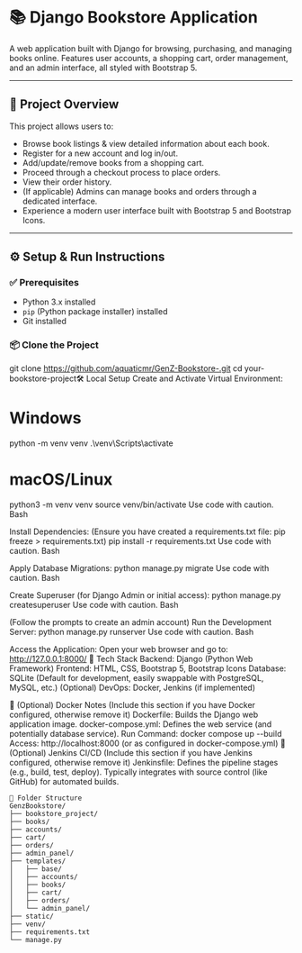 # 📚 Django Bookstore Application

A web application built with Django for browsing, purchasing, and managing books online. Features user accounts, a shopping cart, order management, and an admin interface, all styled with Bootstrap 5.

---

## 🚀 Project Overview

This project allows users to:

*   Browse book listings & view detailed information about each book.
*   Register for a new account and log in/out.
*   Add/update/remove books from a shopping cart.
*   Proceed through a checkout process to place orders.
*   View their order history.
*   (If applicable) Admins can manage books and orders through a dedicated interface.
*   Experience a modern user interface built with Bootstrap 5 and Bootstrap Icons.

---

## ⚙️ Setup & Run Instructions

### ✅ Prerequisites

*   Python 3.x installed
*   `pip` (Python package installer) installed
*   Git installed

### 📦 Clone the Project
git clone https://github.com/aquaticmr/GenZ-Bookstore-.git
cd your-bookstore-project🛠️ Local Setup
Create and Activate Virtual Environment:
# Windows
python -m venv venv
.\venv\Scripts\activate

# macOS/Linux
python3 -m venv venv
source venv/bin/activate
Use code with caution.
Bash

Install Dependencies:
(Ensure you have created a requirements.txt file: pip freeze > requirements.txt)
pip install -r requirements.txt
Use code with caution.
Bash

Apply Database Migrations:
python manage.py migrate
Use code with caution.
Bash

Create Superuser (for Django Admin or initial access):
python manage.py createsuperuser
Use code with caution.
Bash

(Follow the prompts to create an admin account)
Run the Development Server:
python manage.py runserver
Use code with caution.
Bash

Access the Application:
Open your web browser and go to: http://127.0.0.1:8000/
🧰 Tech Stack
Backend: Django (Python Web Framework)
Frontend: HTML, CSS, Bootstrap 5, Bootstrap Icons
Database: SQLite (Default for development, easily swappable with PostgreSQL, MySQL, etc.)
(Optional) DevOps: Docker, Jenkins (if implemented)

🐳 (Optional) Docker Notes
(Include this section if you have Docker configured, otherwise remove it)
Dockerfile: Builds the Django web application image.
docker-compose.yml: Defines the web service (and potentially database service).
Run Command: docker compose up --build
Access: http://localhost:8000 (or as configured in docker-compose.yml)
🔁 (Optional) Jenkins CI/CD
(Include this section if you have Jenkins configured, otherwise remove it)
Jenkinsfile: Defines the pipeline stages (e.g., build, test, deploy).
Typically integrates with source control (like GitHub) for automated builds.
```
📂 Folder Structure
GenzBookstore/
├── bookstore_project/  
├── books/             
├── accounts/           
├── cart/             
├── orders/           
├── admin_panel/        
├── templates/        
│   ├── base/
│   ├── accounts/
│   ├── books/
│   ├── cart/
│   ├── orders/
│   └── admin_panel/   
├── static/            
├── venv/               
├── requirements.txt    
└── manage.py
```       

